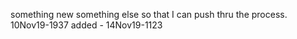  something new
 something else so that I can push thru the process. 10Nov19-1937
added - 14Nov19-1123 